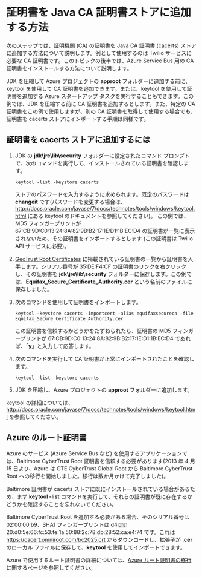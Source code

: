 <properties 
	pageTitle="Java CA ストアへの証明書の追加 | Microsoft Azure"
	description="Twilio サービスまたは Azure Service Bus に必要な証明機関 (CA) の証明書を Java CA 証明書 (cacerts) ストアに追加する方法について説明します。"
	services=""
	documentationCenter="java"
	authors="rmcmurray"
	manager="wpickett"
	editor="jimbe"/>

<tags 
	ms.service="multiple"
	ms.workload="na"
	ms.tgt_pltfrm="na"
	ms.devlang="Java"
	ms.topic="article"
	ms.date="08/31/2015"
	ms.author="robmcm"/>

# 証明書を Java CA 証明書ストアに追加する方法
次のステップでは、証明機関 (CA) の証明書を Java CA 証明書 (cacerts) ストアに追加する方法について説明します。例として使用するのは Twilio サービスに必要な CA 証明書です。このトピックの後半では、Azure Service Bus 用の CA 証明書をインストールする方法について説明します。

JDK を圧縮して Azure プロジェクトの **approot** フォルダーに追加する前に、keytool を使用して CA 証明書を追加できます。または、keytool を使用して証明書を追加する Azure スタートアップ タスクを実行することもできます。この例では、JDK を圧縮する前に CA 証明書を追加するとします。また、特定の CA 証明書をこの例で使用しますが、別の CA 証明書を取得して使用する場合でも、証明書を cacerts ストアにインポートする手順は同様です。

## 証明書を cacerts ストアに追加するには

1. JDK の **jdk\\jre\\lib\\security** フォルダーに設定されたコマンド プロンプトで、次のコマンドを実行して、インストールされている証明書を確認します。

	`keytool -list -keystore cacerts`

	ストアのパスワードを入力するように求められます。既定のパスワードは **changeit** です(パスワードを変更する場合は、<http://docs.oracle.com/javase/7/docs/technotes/tools/windows/keytool.html> にある keytool のドキュメントを参照してください)。 この例では、MD5 フィンガープリントが 67:CB:9D:C0:13:24:8A:82:9B:B2:17:1E:D1:1B:EC:D4 の証明書が一覧に表示されないため、その証明書をインポートするとします (この証明書は Twilio API サービスに必要)。
2. [GeoTrust Root Certificates](http://www.geotrust.com/resources/root-certificates/) に掲載されている証明書の一覧から証明書を入手します。シリアル番号が 35:DE:F4:CF の証明書のリンクを右クリックし、その証明書を **jdk\\jre\\lib\\security** フォルダーに保存します。この例では、**Equifax\_Secure\_Certificate\_Authority.cer** という名前のファイルに保存しました。
3. 次のコマンドを使用して証明書をインポートします。

	`keytool -keystore cacerts -importcert -alias equifaxsecureca -file Equifax_Secure_Certificate_Authority.cer`

	この証明書を信頼するかどうかをたずねられたら、証明書の MD5 フィンガープリントが 67:CB:9D:C0:13:24:8A:82:9B:B2:17:1E:D1:1B:EC:D4 であれば、「**y**」と入力して応答します。
4. 次のコマンドを実行して CA 証明書が正常にインポートされたことを確認します。

	`keytool -list -keystore cacerts`

5. JDK を圧縮し、Azure プロジェクトの **approot** フォルダーに追加します。

keytool の詳細については、<http://docs.oracle.com/javase/7/docs/technotes/tools/windows/keytool.html> を参照してください。

## Azure のルート証明書

Azure のサービス (Azure Service Bus など) を使用するアプリケーションでは、Baltimore CyberTrust Root 証明書を信頼する必要があります(2013 年 4 月 15 日より、Azure は GTE CyberTrust Global Root から Baltimore CyberTrust Root への移行を開始しました。移行は数か月かけて完了しました)。

Baltimore 証明書が cacerts ストアに既にインストールされている場合があるため、まず **keytool -list** コマンドを実行して、それらの証明書が既に存在するかどうかを確認することを忘れないでください。

Baltimore CyberTrust Root を追加する必要がある場合、そのシリアル番号は ‎02:00:00:b9、SHA1 フィンガープリントは d4:de:20:d0:5e:66:fc:53:fe:1a:50:88:2c:78:db:28:52:ca:e4:74 です。これは <https://cacert.omniroot.com/bc2025.crt> からダウンロードし、拡張子が **.cer** のローカル ファイルに保存して、**keytool** を使用してインポートできます。

Azure で使用するルート証明書の詳細については、[Azure ルート証明書の移行](http://blogs.msdn.com/b/windowsazure/archive/2013/03/15/windows-azure-root-certificate-migration.aspx)に関するページを参照してください。

<!---HONumber=September15_HO1-->